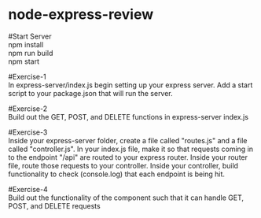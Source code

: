 # node-express-review

#Start Server <br />
npm install <br />
npm run build <br />
npm start <br />

#Exercise-1 <br />
In express-server/index.js begin setting up your express server. Add a start script to your package.json that will run the server.

#Exercise-2 <br />
Build out the GET, POST, and DELETE functions in express-server index.js

#Exercise-3 <br />
Inside your express-server folder, create a file called "routes.js" and a file called "controller.js". In your index.js file, make it so that requests coming in to the endpoint "/api" are routed to your express router. Inside your router file, route those requests to your controller. Inside your controller, build functionality to check (console.log) that each endpoint is being hit.

#Exercise-4 <br />
Build out the functionality of the component such that it can handle GET, POST, and DELETE requests

